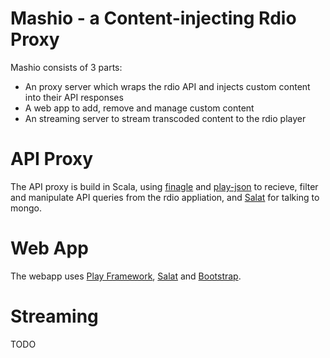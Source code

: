 Mashio - a Content-injecting Rdio Proxy
==
Mashio consists of 3 parts:
  * An proxy server which wraps the rdio API and injects custom content into their API responses
  * A web app to add, remove and manage custom content
  * An streaming server to stream transcoded content to the rdio player

API Proxy
==
The API proxy is build in Scala, using [finagle](https://github.com/twitter/finagle) and [play-json](https://github.com/tinystatemachine/play-json) to recieve, filter and manipulate API queries from the rdio appliation, and [Salat](https://github.com/novus/salat) for talking to mongo.

Web App
==
The webapp uses [Play Framework](http://www.playframework.org/documentation/2.0/Home), [Salat](https://github.com/novus/salat) and [Bootstrap](https://github.com/twitter/bootstrap).

Streaming
==
TODO

